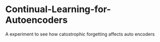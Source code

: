 # Continual-Learning-for-Autoencoders
A experiment to see how catostrophic forgetting affects auto encoders
